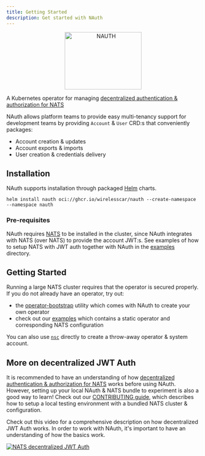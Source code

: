 ```yaml
---
title: Getting Started
description: Get started with NAuth
---
```


<p align="center">
    <img src="/public/nauth.svg" alt="NAUTH" width="200" height="150">
</p>

A Kubernetes operator for managing [decentralized authentication & authorization for NATS](https://docs.nats.io/running-a-nats-service/configuration/securing_nats/auth_intro/jwt)

NAuth allows platform teams to provide easy multi-tenancy support for development teams by providing `Account` & `User` CRD:s that conveniently packages:

- Account creation & updates
- Account exports & imports
- User creation & credentials delivery

## Installation
NAuth supports installation through packaged [Helm](https://helm.sh) charts.

```
helm install nauth oci://ghcr.io/wirelesscar/nauth --create-namespace --namespace nauth
```

### Pre-requisites
NAuth requires [NATS](https://nats.io) to be installed in the cluster, since NAuth integrates with NATS (over NATS) to provide the account JWT:s.
See examples of how to setup NATS with JWT auth together with NAuth in the [examples](https://github.com/WirelessCar/nauth/tree/main/examples) directory.


## Getting Started
Running a large NATS cluster requires that the operator is secured properly. If you do not already have an operator, try
out:
- the [operator-bootstrap](https://github.com/WirelessCar/nauth/tree/main/operator-bootstrap) utility which comes with NAuth to create your own operator
- check out our [examples](https://github.com/WirelessCar/nauth/tree/main/examples) which contains a static operator and
  corresponding NATS configuration

You can also use [`nsc`](https://github.com/nats-io/nsc) directly to create a throw-away operator & system account.

## More on decentralized JWT Auth
It is recommended to have an understanding of how [decentralized authentication & authorization for
NATS](https://docs.nats.io/running-a-nats-service/configuration/securing_nats/auth_intro/jwt) works before using NAuth.
However, setting up your local NAuth & NATS bundle to experiment is also a good way to learn! Check out our
[CONTRIBUTING guide](https://github.com/WirelessCar/nauth/blob/main/CONTRIBUTING.md), which describes how to setup a
local testing environment with a bundled NATS cluster & configuration.

Check out this video for a comprehensive description on how decentralized JWT Auth works. In order to work with NAuth,
it's important to have an understanding of how the basics work.

[![NATS decentralized JWT Auth](https://i3.ytimg.com/vi/5pQVjN0ym5w/hqdefault.jpg)](https://youtu.be/5pQVjN0ym5w)

